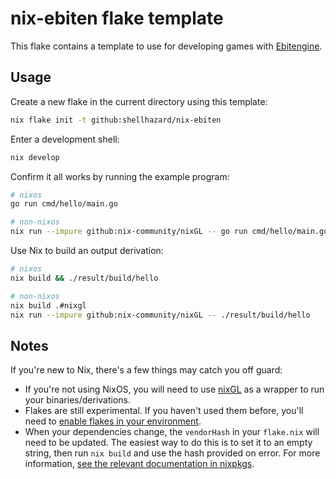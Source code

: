 # nix-ebiten flake template

This flake contains a template to use for developing games with [Ebitengine](https://ebitengine.org/).

## Usage

Create a new flake in the current directory using this template:
```sh
nix flake init -t github:shellhazard/nix-ebiten
```

Enter a development shell:
```sh
nix develop
```

Confirm it all works by running the example program:
```sh
# nixos
go run cmd/hello/main.go

# non-nixos                       
nix run --impure github:nix-community/nixGL -- go run cmd/hello/main.go 
```

Use Nix to build an output derivation:
```sh
# nixos
nix build && ./result/build/hello       

# non-nixos
nix build .#nixgl
nix run --impure github:nix-community/nixGL -- ./result/build/hello
```

## Notes

If you're new to Nix, there's a few things may catch you off guard:
- If you're not using NixOS, you will need to use [nixGL](https://github.com/nix-community/nixGL) as a wrapper to run your binaries/derivations.
- Flakes are still experimental. If you haven't used them before, you'll need to [enable flakes in your environment](https://wiki.nixos.org/wiki/Flakes).
- When your dependencies change, the `vendorHash` in your `flake.nix` will need to be updated. The easiest way to do this is to set it to an empty string, then run `nix build` and use the hash provided on error. For more information, [see the relevant documentation in nixpkgs](https://github.com/NixOS/nixpkgs/blob/master/doc/languages-frameworks/go.section.md#vendorhash-var-go-vendorhash).
